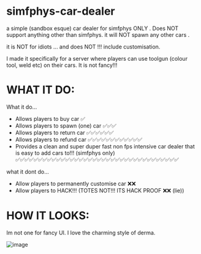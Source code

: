 # simfphys-car-dealer
a simple (sandbox esque) car dealer for simfphys ONLY . Does NOT support anything other than simfphys. it will NOT spawn any other cars . 

it is NOT for idiots ... and does NOT !!! include customisation.

I made it specifically for a server where players can use toolgun (colour tool, weld etc) on their cars. It is not fancy!!!

# WHAT IT DO:
What it do... 
- Allows players to buy car ✅
- Allows players to spawn (one) car ✅✅✅
- Allows players to return car ✅✅✅✅✅✅
- Allows players to refund car ✅✅✅✅✅✅✅✅✅✅✅✅
- Provides a clean and super duper fast non fps intensive car dealer that is easy to add cars to!!! (simfphys only) ✅✅✅✅✅✅✅✅✅✅✅✅✅✅✅✅✅✅✅✅✅✅✅✅✅✅✅✅✅✅✅✅✅✅✅✅

what it dont do...
- Allow players to permanently customise car ❌❌
- Allow players to HACK!!! (TOTES NOT!!! ITS HACK PROOF ❌❌ (lie))
 
  
# HOW IT LOOKS:
Im not one for fancy UI. I love the charming style of derma.

![image](https://github.com/ragaire/simfphys-car-dealer/assets/99757203/4468dc35-3a17-4eeb-9aec-611396b3488d)


